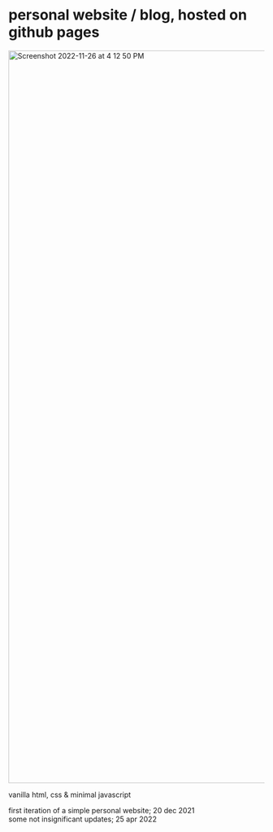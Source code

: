 # personal website / blog, hosted on github pages

<img width="1440" alt="Screenshot 2022-11-26 at 4 12 50 PM" src="https://user-images.githubusercontent.com/90987235/204109114-8c49fd9a-2803-414f-87c3-a6beab452c7a.png">

vanilla html, css & minimal javascript

first iteration of a simple personal website; 20 dec 2021\
some not insignificant updates; 25 apr 2022
